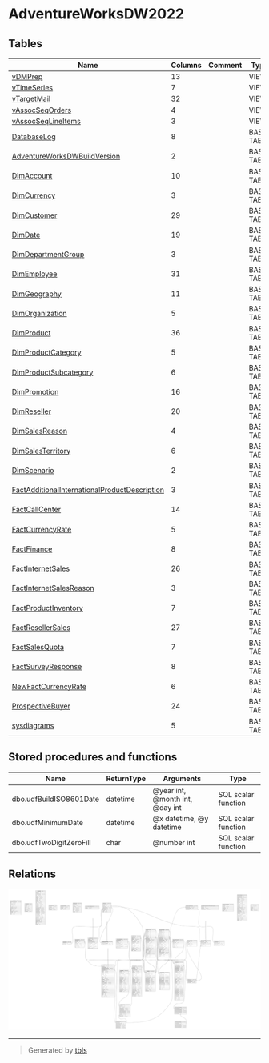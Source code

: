 # AdventureWorksDW2022

## Tables

| Name | Columns | Comment | Type |
| ---- | ------- | ------- | ---- |
| [vDMPrep](vDMPrep.md) | 13 |  | VIEW |
| [vTimeSeries](vTimeSeries.md) | 7 |  | VIEW |
| [vTargetMail](vTargetMail.md) | 32 |  | VIEW |
| [vAssocSeqOrders](vAssocSeqOrders.md) | 4 |  | VIEW |
| [vAssocSeqLineItems](vAssocSeqLineItems.md) | 3 |  | VIEW |
| [DatabaseLog](DatabaseLog.md) | 8 |  | BASIC TABLE |
| [AdventureWorksDWBuildVersion](AdventureWorksDWBuildVersion.md) | 2 |  | BASIC TABLE |
| [DimAccount](DimAccount.md) | 10 |  | BASIC TABLE |
| [DimCurrency](DimCurrency.md) | 3 |  | BASIC TABLE |
| [DimCustomer](DimCustomer.md) | 29 |  | BASIC TABLE |
| [DimDate](DimDate.md) | 19 |  | BASIC TABLE |
| [DimDepartmentGroup](DimDepartmentGroup.md) | 3 |  | BASIC TABLE |
| [DimEmployee](DimEmployee.md) | 31 |  | BASIC TABLE |
| [DimGeography](DimGeography.md) | 11 |  | BASIC TABLE |
| [DimOrganization](DimOrganization.md) | 5 |  | BASIC TABLE |
| [DimProduct](DimProduct.md) | 36 |  | BASIC TABLE |
| [DimProductCategory](DimProductCategory.md) | 5 |  | BASIC TABLE |
| [DimProductSubcategory](DimProductSubcategory.md) | 6 |  | BASIC TABLE |
| [DimPromotion](DimPromotion.md) | 16 |  | BASIC TABLE |
| [DimReseller](DimReseller.md) | 20 |  | BASIC TABLE |
| [DimSalesReason](DimSalesReason.md) | 4 |  | BASIC TABLE |
| [DimSalesTerritory](DimSalesTerritory.md) | 6 |  | BASIC TABLE |
| [DimScenario](DimScenario.md) | 2 |  | BASIC TABLE |
| [FactAdditionalInternationalProductDescription](FactAdditionalInternationalProductDescription.md) | 3 |  | BASIC TABLE |
| [FactCallCenter](FactCallCenter.md) | 14 |  | BASIC TABLE |
| [FactCurrencyRate](FactCurrencyRate.md) | 5 |  | BASIC TABLE |
| [FactFinance](FactFinance.md) | 8 |  | BASIC TABLE |
| [FactInternetSales](FactInternetSales.md) | 26 |  | BASIC TABLE |
| [FactInternetSalesReason](FactInternetSalesReason.md) | 3 |  | BASIC TABLE |
| [FactProductInventory](FactProductInventory.md) | 7 |  | BASIC TABLE |
| [FactResellerSales](FactResellerSales.md) | 27 |  | BASIC TABLE |
| [FactSalesQuota](FactSalesQuota.md) | 7 |  | BASIC TABLE |
| [FactSurveyResponse](FactSurveyResponse.md) | 8 |  | BASIC TABLE |
| [NewFactCurrencyRate](NewFactCurrencyRate.md) | 6 |  | BASIC TABLE |
| [ProspectiveBuyer](ProspectiveBuyer.md) | 24 |  | BASIC TABLE |
| [sysdiagrams](sysdiagrams.md) | 5 |  | BASIC TABLE |

## Stored procedures and functions

| Name | ReturnType | Arguments | Type |
| ---- | ------- | ------- | ---- |
| dbo.udfBuildISO8601Date | datetime | @year int, @month int, @day int | SQL scalar function |
| dbo.udfMinimumDate | datetime | @x datetime, @y datetime | SQL scalar function |
| dbo.udfTwoDigitZeroFill | char | @number int | SQL scalar function |

## Relations

![er](schema.svg)

---

> Generated by [tbls](https://github.com/k1LoW/tbls)
